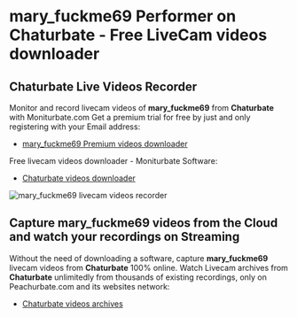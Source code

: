 # mary_fuckme69 Performer on Chaturbate - Free LiveCam videos downloader

## Chaturbate Live Videos Recorder

Monitor and record livecam videos of **mary_fuckme69** from **Chaturbate** with Moniturbate.com
Get a premium trial for free by just and only registering with your Email address:
* [mary_fuckme69 Premium videos downloader](https://moniturbate.com/request-demo-licence-key.html)

Free livecam videos downloader - Moniturbate Software:
* [Chaturbate videos downloader](https://moniturbate.com/moniturbate-download-software.html)

![mary_fuckme69 livecam videos recorder](https://peachurnet.com/templates/moniturbate-software.png)


## Capture mary_fuckme69 videos from the Cloud and watch your recordings on Streaming

Without the need of downloading a software, capture **mary_fuckme69** livecam videos from **Chaturbate** 100% online.
Watch Livecam archives from **Chaturbate** unlimitedly from thousands of existing recordings, only on Peachurbate.com and its websites network:
* [Chaturbate videos archives](https://peachurnet.com/)